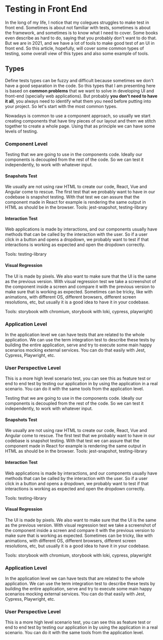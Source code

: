 # Testing in Front End

<!-- TODO: Make a conclusion -->
<!-- TODO: Review it -->
<!-- TODO: Make a diagram -->
<!-- TODO: Make a table in the end -->

In the long of my life, I notice that my colegues struggles to make test in front end. Sometimes is about not familiar with tests, sometimes is about the framework, and sometimes is to know what I need to cover. Some books even describe as hard to do, saying that you probably don't want to do that.
But we are in 2021, and we have a lot of tools to make good test of an UI in front end. So this article, hopefully, will cover some common types of testing, some overall view of this types and also some example of tools.

## Types

Define tests types can be fuzzy and difficult because sometimes we don't have a good separation in the code. So this types that I am presenting here is based on **common problems** that we want to solve in developing UI and front-end (specially web applications). But probably **you don't need to have it all**, you always need to identify what them you need before putting into your project. So let's start with the most common types.

Nowadays is common to use a component approach, so usually we start creating components that have tiny pieces of our layout and them we stitch together to create a whole page. Using that as principle we can have some levels of testing. 

### Component Level
Testing that we are going to use in the components code. Ideally our components is decoupled from the rest of the code. So we can test it independently, to work with whatever input. 

#### Snapshots Test
We usually are not using raw HTML to create our code, React, Vue and Angular come to rescue. The first test that we probably want to have in our codebase is snapshot testing. With that test we can assure that the component made in React for example is rendering the same output in HTML as should be in the browser. 
Tools: jest-snapshot, testing-library

#### Interaction Test
Web applications is made by interactions, and our components usually have methods that can be called by the interaction with the user. So if a user click in a button and opens a dropdown, we probably want to test if that interactions is working as expected and open the dropdown correctly.

Tools: testing-library

#### Visual Regression
The UI is made by pixels. We also want to make sure that the UI is the same as the previous version. With visual regression test we take a screenshot of the component inside a screen and compare it with the previous version to make sure that is working as expected. Sometimes can be tricky, like with animations, with different OS, different browsers, different screen resolutions, etc, but usually it is a good idea to have it in your codebase.

Tools: storybook with chromium, storybook with loki, cypress, playwright)

### Application Level 
In the application level we can have tests that are related to the whole application. We can use the term integration test to describe these tests by building the entire application, serve and try to execute some main happy scenarios mocking external services. You can do that easily with Jest, Cypress, Playwright, etc.

### User Perspective Level
This is a more high level scenario test, you can see this as feature test or end to end test by testing our application in by using the application in a real scenario. You can do it with the same tools from the application level. 


Testing that we are going to use in the components code. Ideally our components is decoupled from the rest of the code. So we can test it independently, to work with whatever input. 

#### Snapshots Test
We usually are not using raw HTML to create our code, React, Vue and Angular come to rescue. The first test that we probably want to have in our codebase is snapshot testing. With that test we can assure that the component made in React for example is rendering the same output in HTML as should be in the browser. 
Tools: jest-snapshot, testing-library

#### Interaction Test
Web applications is made by interactions, and our components usually have methods that can be called by the interaction with the user. So if a user click in a button and opens a dropdown, we probably want to test if that interactions is working as expected and open the dropdown correctly.

Tools: testing-library

#### Visual Regression
The UI is made by pixels. We also want to make sure that the UI is the same as the previous version. With visual regression test we take a screenshot of the component inside a screen and compare it with the previous version to make sure that is working as expected. Sometimes can be tricky, like with animations, with different OS, different browsers, different screen resolutions, etc, but usually it is a good idea to have it in your codebase.

Tools: storybook with chromium, storybook with loki, cypress, playwright

### Application Level 
In the application level we can have tests that are related to the whole application. We can use the term integration test to describe these tests by building the entire application, serve and try to execute some main happy scenarios mocking external services. You can do that easily with Jest, Cypress, Playwright, etc.

### User Perspective Level
This is a more high level scenario test, you can see this as feature test or end to end test by testing our application in by using the application in a real scenario. You can do it with the same tools from the application level.